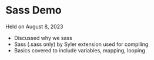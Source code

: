 # Sass Demo
Held on August 8, 2023
- Discussed why we sass
- Sass (.sass only) by Syler extension used for compiling
- Basics covered to include variables, mapping, looping
